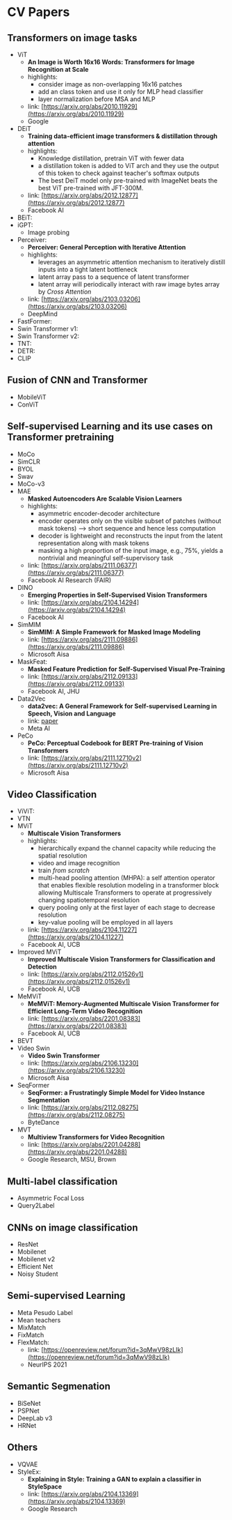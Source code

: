 # CV Papers

## Transformers on image tasks

- ViT
  - **An Image is Worth 16x16 Words: Transformers for Image Recognition at Scale**
  - highlights:
    - consider image as non-overlapping 16x16 patches
    - add an class token and use it only for MLP head classifier
    - layer normalization before MSA and MLP
  - link: [https://arxiv.org/abs/2010.11929](https://arxiv.org/abs/2010.11929)
  - Google
- DEiT
  - **Training data-efficient image transformers & distillation through attention**
  - highlights:
    - Knowledge distillation, pretrain ViT with fewer data
    - a distillation token is added to ViT arch and they use the output of this token to check against teacher's softmax outputs
    - The best DeiT model only pre-trained with ImageNet beats the best ViT pre-trained with JFT-300M.
  - link: [https://arxiv.org/abs/2012.12877](https://arxiv.org/abs/2012.12877)
  - Facebook AI
- BEiT:
- iGPT:
  - Image probing
- Perceiver:
  - **Perceiver: General Perception with Iterative Attention**
  - highlights:
    - leverages an asymmetric attention mechanism to iteratively distill inputs into a tight latent bottleneck
    - latent array pass to a sequence of latent transformer
    - latent array will periodically interact with raw image bytes array by *Cross Attention*
  - link: [https://arxiv.org/abs/2103.03206](https://arxiv.org/abs/2103.03206)
  - DeepMind
- FastFormer:
- Swin Transformer v1:
- Swin Transformer v2:
- TNT:
- DETR:
- CLIP


## Fusion of CNN and Transformer

- MobileViT
- ConViT

## Self-supervised Learning and its use cases on Transformer pretraining

- MoCo
- SimCLR
- BYOL
- Swav
- MoCo-v3
- MAE
  - **Masked Autoencoders Are Scalable Vision Learners**
  - highlights:
    - asymmetric encoder-decoder architecture
    - encoder operates only on the visible subset of patches (without mask tokens) —> short sequence and hence less computation
    - decoder is lightweight and reconstructs the input from the latent representation along with mask tokens
    - masking a high proportion of the input image, e.g., 75%, yields a nontrivial and meaningful self-supervisory task
  - link: [https://arxiv.org/abs/2111.06377](https://arxiv.org/abs/2111.06377)
  - Facebook AI Research (FAIR)
- DINO
  - **Emerging Properties in Self-Supervised Vision Transformers**
  - link: [https://arxiv.org/abs/2104.14294](https://arxiv.org/abs/2104.14294)
  - Facebook AI
- SimMIM
  - **SimMIM: A Simple Framework for Masked Image Modeling**
  - link: [https://arxiv.org/abs/2111.09886](https://arxiv.org/abs/2111.09886)
  - Microsoft Aisa
- MaskFeat:
  - **Masked Feature Prediction for Self-Supervised Visual Pre-Training**
  - link: [https://arxiv.org/abs/2112.09133](https://arxiv.org/abs/2112.09133)
  - Facebook AI, JHU
- Data2Vec
  - **data2vec: A General Framework for Self-supervised Learning in Speech, Vision and Language**
  - link: [paper](https://scontent.ffod1-1.fna.fbcdn.net/v/t39.8562-6/271974914_483120576492438_4239522333319653600_n.pdf?_nc_cat=107&ccb=1-5&_nc_sid=ae5e01&_nc_ohc=B0n352vDpUgAX-zLJZ8&_nc_ht=scontent.ffod1-1.fna&oh=00_AT8hXf_wqpBjzMtsk1Ta5h177L03FXyzohJX2U1EThZ-HQ&oe=61F7EC51)
  - Meta AI
- PeCo
  - **PeCo: Perceptual Codebook for BERT Pre-training of Vision Transformers**
  - link: [https://arxiv.org/abs/2111.12710v2](https://arxiv.org/abs/2111.12710v2)
  - Microsoft Aisa


## Video Classification

- ViViT:
- VTN
- MViT
  - **Multiscale Vision Transformers**
  - highlights:
    - hierarchically expand the channel capacity while reducing the spatial resolution
    - video and image recognition
    - train *from scratch*
    - multi-head pooling attention (MHPA): a self attention operator that enables flexible resolution modeling in a transformer block allowing Multiscale Transformers to operate at progressively changing spatiotemporal resolution
    - query pooling only at the first layer of each stage to decrease resolution
    - key-value pooling will be employed in all layers
  - link: [https://arxiv.org/abs/2104.11227](https://arxiv.org/abs/2104.11227)
  - Facebook AI, UCB
- Improved MViT
  - **Improved Multiscale Vision Transformers for Classification and Detection**
  - link: [https://arxiv.org/abs/2112.01526v1](https://arxiv.org/abs/2112.01526v1)
  - Facebook AI, UCB
- MeMViT
  - **MeMViT: Memory-Augmented Multiscale Vision Transformer for Efficient Long-Term Video Recognition**
  - link: [https://arxiv.org/abs/2201.08383](https://arxiv.org/abs/2201.08383)
  - Facebook AI, UCB 
- BEVT
- Video Swin
  - **Video Swin Transformer**
  - link: [https://arxiv.org/abs/2106.13230](https://arxiv.org/abs/2106.13230)
  - Microsoft Aisa
- SeqFormer
  - **SeqFormer: a Frustratingly Simple Model for Video Instance Segmentation**
  - link: [https://arxiv.org/abs/2112.08275](https://arxiv.org/abs/2112.08275)
  - ByteDance
- MVT
  - **Multiview Transformers for Video Recognition**
  - link: [https://arxiv.org/abs/2201.04288](https://arxiv.org/abs/2201.04288)
  - Google Research, MSU, Brown


## Multi-label classification

- Asymmetric Focal Loss
- Query2Label

## CNNs on image classification

- ResNet
- Mobilenet
- Mobilenet v2
- Efficient Net
- Noisy Student

## Semi-supervised Learning

- Meta Pesudo Label
- Mean teachers
- MixMatch
- FixMatch
- FlexMatch:
  - link: [https://openreview.net/forum?id=3qMwV98zLIk](https://openreview.net/forum?id=3qMwV98zLIk)
  - NeurIPS 2021


## Semantic Segmenation

- BiSeNet
- PSPNet
- DeepLab v3
- HRNet

## Others

- VQVAE
- StyleEx:
  - **Explaining in Style: Training a GAN to explain a classifier in StyleSpace**
  - link: [https://arxiv.org/abs/2104.13369](https://arxiv.org/abs/2104.13369)
  - Google Research